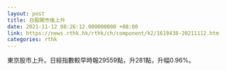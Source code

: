 ```yaml
---
layout: post
title: 日股開市後上升
date: 2021-11-12 08:26:12.000000000 +08:00
link: https://news.rthk.hk/rthk/ch/component/k2/1619438-20211112.htm
categories: rthk
---
```


東京股市上升。日經指數較早時報29559點，升281點，升幅0.96%。
